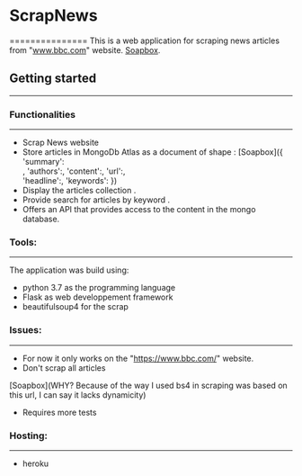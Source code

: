 # ScrapNews
===============
This is a web application for scraping news articles from "www.bbc.com" website.
[Soapbox](https://github.com/adhocteam/soapbox).

## Getting started
---------------

### Functionalities
---------------
 - Scrap News website
 - Store articles in MongoDb Atlas as a document of shape :
 [Soapbox]({
            'summary':<summary>,
            'authors':<authors>,
            'content':<content>,
            'url':<url>,           
            'headline':<headline>,
            'keywords':<keywords>
            }) 
 - Display the articles collection .
 - Provide search for articles by keyword .
 - Offers an API that provides access to the content in the mongo database.

### **Tools:**
---------------

The application was build using:

 - python 3.7 as the programming language
 - Flask as web developpement framework
 - beautifulsoup4 for the scrap

### Issues:
---------------
 
 - For now it only works on the "https://www.bbc.com/" website.
 - Don't scrap all articles
 

 [Soapbox](WHY?
 Because of the way I used bs4 in scraping was based on this url, I can say it lacks dynamicity)
 - Requires more tests

### Hosting:
 ---------------

 - heroku